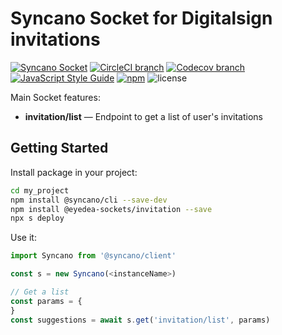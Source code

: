 # Syncano Socket for Digitalsign invitations

[![Syncano Socket](https://img.shields.io/badge/syncano-socket-blue.svg)](https://syncano.io)
[![CircleCI branch](https://img.shields.io/circleci/project/github/eyedea-io/syncano-socket-invitation/master.svg)](https://circleci.com/gh/eyedea-io/syncano-socket-invitation/tree/master)
[![Codecov branch](https://img.shields.io/codecov/c/github/eyedea-io/syncano-socket-invitation/master.svg)](https://codecov.io/github/eyedea-io/syncano-socket-invitation/)
[![JavaScript Style Guide](https://img.shields.io/badge/code_style-standard-brightgreen.svg)](https://standardjs.com)
[![npm](https://img.shields.io/npm/dw/@eyedea-sockets/invitation.svg)](https://www.npmjs.com/package/@eyedea-sockets/invitation)
![license](https://img.shields.io/github/license/eyedea-io/syncano-socket-invitation.svg)

Main Socket features:

* **invitation/list** — Endpoint to get a list of user's invitations

## Getting Started

Install package in your project:

```sh
cd my_project
npm install @syncano/cli --save-dev
npm install @eyedea-sockets/invitation --save
npx s deploy
```

Use it:

```js
import Syncano from '@syncano/client'

const s = new Syncano(<instanceName>)

// Get a list
const params = {
}
const suggestions = await s.get('invitation/list', params)

```
